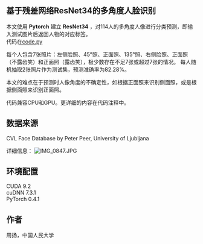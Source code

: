 
## 基于残差网络ResNet34的多角度人脸识别

本文使用 **Pytorch** 建立 **ResNet34** ，对114人的多角度人像进行分类预测，即输入测试图片后返回人物的对应标签。  
代码在[code.py](https://github.com/yang-zhou-x/assignments/blob/master/2.resnet34_face_recognition/code.py)

每个人包含7张照片：左侧脸照、45°照、正面照、135°照、右侧脸照、正面照（不露齿笑）和正面照（露齿笑），极少数存在不足7张或超过7张的情况。
每人随机抽取2张照片作为测试集，预测准确率为82.28%。
  
本文的难点在于预测时人像角度的不确定性，如根据正面照来识别侧面照，或是根据侧面照来识别正面照。

代码兼容CPU和GPU。更详细的内容在代码注释中。

## 数据来源
CVL Face Database by Peter Peer, University of Ljubljana  
  
详细信息：
![IMG_0847.JPG](https://i.loli.net/2019/03/02/5c7a78af9590e.jpg)

## 环境配置
CUDA 9.2  
cuDNN 7.3.1  
PyTorch 0.4.1

## 作者
周扬，中国人民大学
